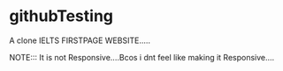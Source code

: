 # githubTesting

A clone IELTS FIRSTPAGE WEBSITE.....


NOTE::: It is not Responsive....Bcos i dnt feel like making it Responsive....
